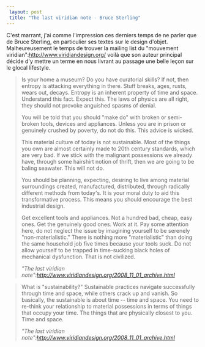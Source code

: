 ```yaml
---
 layout: post
 title: "The last viridian note - Bruce Sterling"
---
```


C'est marrant, j'ai comme l'impression ces derniers temps de ne parler que de Bruce Sterling, en particulier ses textes sur le design d'objet. Malheureusement le temps de trouver la mailing list du "mouvement viridian":http://www.viridiandesign.org/ voilà que son auteur principal décide d'y mettre un terme en nous livrant au passage une belle leçon sur le glocal lifestyle.

<blockquote>

Is your home a museum?  Do you have curatorial skills?  If not, then entropy is attacking everything in there.  Stuff breaks, ages, rusts, wears out, decays. Entropy is an inherent property of time and space. Understand this fact. Expect this.  The laws of physics are all right, they should not provoke anguished spasms of denial.

You will be told that you should "make do" with broken or semi-broken tools, devices and appliances.  Unless you are in prison or genuinely crushed by poverty, do not do this.  This advice is wicked.

This material culture of today is not sustainable.  Most of the things you own are almost certainly made to 20th century standards, which are very bad. If we stick with the malignant possessions we already have, through some hairshirt notion of thrift, then we are going to be baling seawater.  This will not do.

You should be planning, expecting, desiring to live among material surroundings created, manufactured, distributed, through radically different methods from today's. It is your moral duty to aid this transformative process. This means you should encourage the best industrial design.

Get excellent tools and appliances.  Not a hundred bad, cheap, easy ones.  Get the genuinely good ones.  Work at it.  Pay some attention here, do not neglect the issue by imagining yourself to be serenely "non-materialistic."  There is nothing more "materialistic" than doing the same household job five times because your tools suck. Do not allow yourself to be trapped in time-sucking black holes of mechanical dysfunction. That is not civilized.

<cite>"The last viridian note":http://www.viridiandesign.org/2008_11_01_archive.html</cite></blockquote>


<blockquote>

What is "sustainability?"  Sustainable practices navigate successfully through time and space, while others crack up and vanish.  So basically, the sustainable is about time -- time and space.  You need to re-think your relationship to material possessions in terms of things that occupy your time.  The things that are physically closest to you.  Time and space.

<cite>"The last viridian note":http://www.viridiandesign.org/2008_11_01_archive.html</cite></blockquote>
